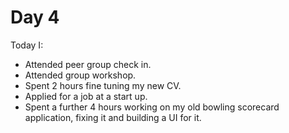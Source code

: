 # Day 4

Today I:

- Attended peer group check in.
- Attended group workshop.
- Spent 2 hours fine tuning my new CV.
- Applied for a job at a start up.
- Spent a further 4 hours working on my old bowling scorecard application, fixing it and building a UI for it.